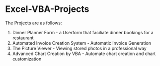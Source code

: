 # Excel-VBA-Projects
<p>The Projects are as follows:</p>

<ol>
  <li>Dinner Planner Form - a Userform that faciliate dinner bookings for a restaurant</li>
  <li>Automated Invoice Creation System - Automatic Invoice Generation</li>
  <li>The Picture Viewer - Viewing stored photos in a professional way</li>
  <li>Advanced Chart Creation by VBA - Automate chart creation and chart customization</li>
  
  
 </ol>
